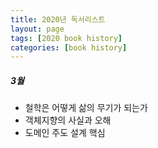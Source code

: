 ```yaml
---
title: 2020년 독서리스트
layout: page
tags: [2020 book history]
categories: [book history]
---
```


##### 3월
* 철학은 어떻게 삶의 무기가 되는가
* 객체지향의 사실과 오해
* 도메인 주도 설계 핵심
